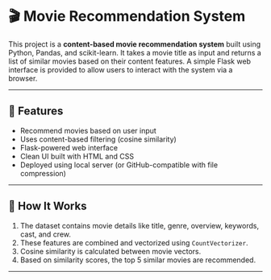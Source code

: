 # 🎬 Movie Recommendation System

This project is a **content-based movie recommendation system** built using Python, Pandas, and scikit-learn. It takes a movie title as input and returns a list of similar movies based on their content features. A simple Flask web interface is provided to allow users to interact with the system via a browser.

---

## 📌 Features

- Recommend movies based on user input
- Uses content-based filtering (cosine similarity)
- Flask-powered web interface
- Clean UI built with HTML and CSS
- Deployed using local server (or GitHub-compatible with file compression)

---

## 🧠 How It Works

1. The dataset contains movie details like title, genre, overview, keywords, cast, and crew.
2. These features are combined and vectorized using `CountVectorizer`.
3. Cosine similarity is calculated between movie vectors.
4. Based on similarity scores, the top 5 similar movies are recommended.

---
